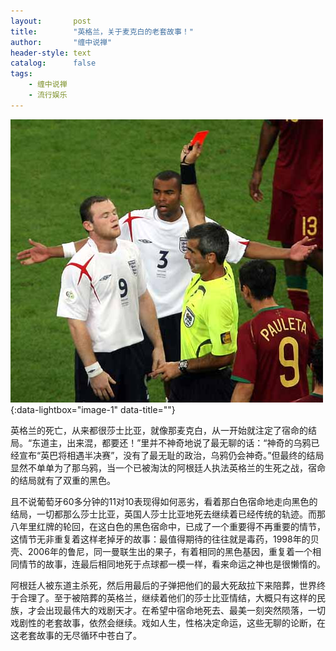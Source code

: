 ```yaml
---
layout:       post
title:        "英格兰，关于麦克白的老套故事！"
author:       "缠中说禅"
header-style: text
catalog:      false
tags:
    - 缠中说禅
    - 流行娱乐
---
```


[![](/img/czsc/20060702-0218.jpg)](/img/czsc/20060702-0218.jpg){:data-lightbox="image-1" data-title=""}



英格兰的死亡，从来都很莎士比亚，就像那麦克白，从一开始就注定了宿命的结局。“东道主，出来混，都要还！”里并不神奇地说了最无聊的话：“神奇的乌鸦已经宣布“英巴将相遇半决赛”，没有了最无耻的政治，乌鸦仍会神奇。”但最终的结局显然不单单为了那乌鸦，当一个已被淘汰的阿根廷人执法英格兰的生死之战，宿命的结局就有了双重的黑色。



且不说葡萄牙60多分钟的11对10表现得如何恶劣，看着那白色宿命地走向黑色的结局，一切都那么莎士比亚，英国人莎士比亚地死去继续着已经传统的轨迹。而那八年里红牌的轮回，在这白色的黑色宿命中，已成了一个重要得不再重要的情节，这情节无非重复着这样老掉牙的故事：最值得期待的往往就是毒药，1998年的贝壳、2006年的鲁尼，同一曼联生出的果子，有着相同的黑色基因，重复着一个相同情节的故事，连最后相同地死于点球都一模一样，看来命运之神也是很懒惰的。



阿根廷人被东道主杀死，然后用最后的子弹把他们的最大死敌拉下来陪葬，世界终于合理了。至于被陪葬的英格兰，继续着他们的莎士比亚情结，大概只有这样的民族，才会出现最伟大的戏剧天才。在希望中宿命地死去、最美一刻突然陨落，一切戏剧性的老套故事，依然会继续。戏如人生，性格决定命运，这些无聊的论断，在这老套故事的无尽循环中苍白了。
